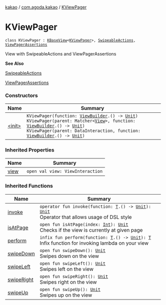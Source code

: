 [kakao](../../index.md) / [com.agoda.kakao](../index.md) / [KViewPager](./index.md)

# KViewPager

`class KViewPager : `[`KBaseView`](../-k-base-view/index.md)`<`[`KViewPager`](./index.md)`>, `[`SwipeableActions`](../-swipeable-actions/index.md)`, `[`ViewPagerAssertions`](../-view-pager-assertions/index.md)

View with SwipeableActions and ViewPagerAssertions

**See Also**

[SwipeableActions](../-swipeable-actions/index.md)

[ViewPagerAssertions](../-view-pager-assertions/index.md)

### Constructors

| Name | Summary |
|---|---|
| [&lt;init&gt;](-init-.md) | `KViewPager(function: `[`ViewBuilder`](../-view-builder/index.md)`.() -> `[`Unit`](https://kotlinlang.org/api/latest/jvm/stdlib/kotlin/-unit/index.html)`)`<br>`KViewPager(parent: Matcher<`[`View`](https://developer.android.com/reference/android/view/View.html)`>, function: `[`ViewBuilder`](../-view-builder/index.md)`.() -> `[`Unit`](https://kotlinlang.org/api/latest/jvm/stdlib/kotlin/-unit/index.html)`)`<br>`KViewPager(parent: DataInteraction, function: `[`ViewBuilder`](../-view-builder/index.md)`.() -> `[`Unit`](https://kotlinlang.org/api/latest/jvm/stdlib/kotlin/-unit/index.html)`)` |

### Inherited Properties

| Name | Summary |
|---|---|
| [view](../-k-base-view/view.md) | `open val view: ViewInteraction` |

### Inherited Functions

| Name | Summary |
|---|---|
| [invoke](../-k-base-view/invoke.md) | `operator fun invoke(function: `[`T`](../-k-base-view/index.md#T)`.() -> `[`Unit`](https://kotlinlang.org/api/latest/jvm/stdlib/kotlin/-unit/index.html)`): `[`Unit`](https://kotlinlang.org/api/latest/jvm/stdlib/kotlin/-unit/index.html)<br>Operator that allows usage of DSL style |
| [isAtPage](../-view-pager-assertions/is-at-page.md) | `open fun isAtPage(index: `[`Int`](https://kotlinlang.org/api/latest/jvm/stdlib/kotlin/-int/index.html)`): `[`Unit`](https://kotlinlang.org/api/latest/jvm/stdlib/kotlin/-unit/index.html)<br>Checks if the view is currently at given page |
| [perform](../-k-base-view/perform.md) | `infix fun perform(function: `[`T`](../-k-base-view/index.md#T)`.() -> `[`Unit`](https://kotlinlang.org/api/latest/jvm/stdlib/kotlin/-unit/index.html)`): `[`T`](../-k-base-view/index.md#T)<br>Infix function for invoking lambda on your view |
| [swipeDown](../-swipeable-actions/swipe-down.md) | `open fun swipeDown(): `[`Unit`](https://kotlinlang.org/api/latest/jvm/stdlib/kotlin/-unit/index.html)<br>Swipes down on the view |
| [swipeLeft](../-swipeable-actions/swipe-left.md) | `open fun swipeLeft(): `[`Unit`](https://kotlinlang.org/api/latest/jvm/stdlib/kotlin/-unit/index.html)<br>Swipes left on the view |
| [swipeRight](../-swipeable-actions/swipe-right.md) | `open fun swipeRight(): `[`Unit`](https://kotlinlang.org/api/latest/jvm/stdlib/kotlin/-unit/index.html)<br>Swipes right on the view |
| [swipeUp](../-swipeable-actions/swipe-up.md) | `open fun swipeUp(): `[`Unit`](https://kotlinlang.org/api/latest/jvm/stdlib/kotlin/-unit/index.html)<br>Swipes up on the view |
